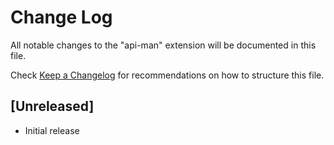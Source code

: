 # Change Log

All notable changes to the "api-man" extension will be documented in this file.

Check [Keep a Changelog](http://keepachangelog.com/) for recommendations on how to structure this file.

## [Unreleased]

- Initial release